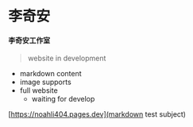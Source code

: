 # 李奇安
#### 李奇安工作室

> website in development
- markdown content
- image supports
- full website
  - waiting for develop

[https://noahli404.pages.dev](markdown test subject)
